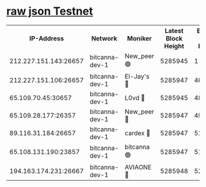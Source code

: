 [raw json Testnet](https://rpc-check.bcat.stavr.tech/bcat/rpc-bcat-result.json)
=


<table><tr><th>IP-Address</th><th>Network</th><th>Moniker</th><th>Latest Block Height</th><th>Earliest Block Height</th><th>Catching Up</th><th>Voting Power</th><th>Scan Time</th></tr><tr><td>212.227.151.143:26657</td><td>bitcanna-dev-1</td><td>New_peer 🟢</td><td>5285945</td><td>1</td><td>False</td><td>0</td><td>2023-11-30T01:56:10.434446902UTC</td></tr><tr><td>212.227.151.106:26657</td><td>bitcanna-dev-1</td><td>El-Jay's 🔴</td><td>5285947</td><td>4670391</td><td>False</td><td>2240570</td><td>2023-11-30T01:56:17.205715133UTC</td></tr><tr><td>65.109.70.45:30657</td><td>bitcanna-dev-1</td><td>L0vd 🔴</td><td>5285945</td><td>4828155</td><td>False</td><td>7920</td><td>2023-11-30T01:56:10.763960296UTC</td></tr><tr><td>65.109.28.177:26357</td><td>bitcanna-dev-1</td><td>New_peer 🔴</td><td>5285947</td><td>4952911</td><td>False</td><td>2237067</td><td>2023-11-30T01:56:17.801130713UTC</td></tr><tr><td>89.116.31.184:26657</td><td>bitcanna-dev-1</td><td>cardex 🔴</td><td>5285947</td><td>5185001</td><td>False</td><td>1</td><td>2023-11-30T01:56:17.474904640UTC</td></tr><tr><td>65.108.131.190:23857</td><td>bitcanna-dev-1</td><td>bitcanna 🟢</td><td>5285947</td><td>5185947</td><td>False</td><td>0</td><td>2023-11-30T01:56:18.134290973UTC</td></tr><tr><td>194.163.174.231:26667</td><td>bitcanna-dev-1</td><td>AVIAONE 🔴</td><td>5285948</td><td>5284001</td><td>False</td><td>1949865</td><td>2023-11-30T01:56:24.631047913UTC</td></tr></table>